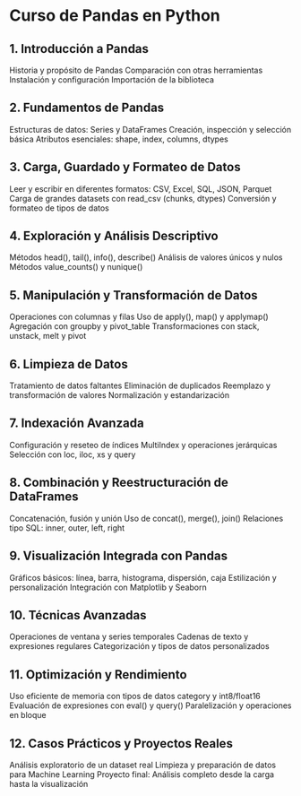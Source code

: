 # Curso de Pandas en Python
## 1. Introducción a Pandas
Historia y propósito de Pandas
Comparación con otras herramientas
Instalación y configuración
Importación de la biblioteca
## 2. Fundamentos de Pandas
Estructuras de datos: Series y DataFrames
Creación, inspección y selección básica
Atributos esenciales: shape, index, columns, dtypes

## 3. Carga, Guardado y Formateo de Datos
Leer y escribir en diferentes formatos: CSV, Excel, SQL, JSON, Parquet
Carga de grandes datasets con read_csv (chunks, dtypes)
Conversión y formateo de tipos de datos
## 4. Exploración y Análisis Descriptivo
Métodos head(), tail(), info(), describe()
Análisis de valores únicos y nulos
Métodos value_counts() y nunique()
## 5. Manipulación y Transformación de Datos
Operaciones con columnas y filas
Uso de apply(), map() y applymap()
Agregación con groupby y pivot_table
Transformaciones con stack, unstack, melt y pivot
## 6. Limpieza de Datos
Tratamiento de datos faltantes
Eliminación de duplicados
Reemplazo y transformación de valores
Normalización y estandarización
## 7. Indexación Avanzada
Configuración y reseteo de índices
MultiIndex y operaciones jerárquicas
Selección con loc, iloc, xs y query
## 8. Combinación y Reestructuración de DataFrames
Concatenación, fusión y unión
Uso de concat(), merge(), join()
Relaciones tipo SQL: inner, outer, left, right
## 9. Visualización Integrada con Pandas
Gráficos básicos: línea, barra, histograma, dispersión, caja
Estilización y personalización
Integración con Matplotlib y Seaborn
## 10. Técnicas Avanzadas
Operaciones de ventana y series temporales
Cadenas de texto y expresiones regulares
Categorización y tipos de datos personalizados
## 11. Optimización y Rendimiento
Uso eficiente de memoria con tipos de datos category y int8/float16
Evaluación de expresiones con eval() y query()
Paralelización y operaciones en bloque
## 12. Casos Prácticos y Proyectos Reales
Análisis exploratorio de un dataset real
Limpieza y preparación de datos para Machine Learning
Proyecto final: Análisis completo desde la carga hasta la visualización
